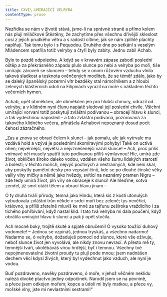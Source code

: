 ```yaml
---
title: CXVI\.UMÍRAJÍCÍ VELRYBA
contentType: prose
---
```


<section>

Nezřídka se nám v životě stává, jsme-li na správné straně a přímo kolem nás plují miláčkové Štěstěny, že zachytíme přes všechnu dřívější skleslost cosi z jejich prudkého větru a s radostí cítíme, jak se nám zplihlé plachty naplňují. Tak tomu bylo i s Pequodou. Druhého dne po setkání s veselým Mládencem spatřila totiž velryby a čtyři byly zabity. Jednu zabil Achab.

Bylo to pozdě odpoledne. A když se v krvavém zápase zabodl poslední oštěp a za překrásného západu plulo slunce po nebi a velryba po moři, tiše umírajíc zároveň se sluncem – tehdy se v onom růžovém vzduchu vlnila taková sladkost a tesknota ověnčených modliteb, že se téměř zdálo, jako by se daleký španělský pozemní vítr bezděky stal námořníkem a z hloubi zelených klášterních údolí na Filipínách vyrazil na moře s nákladem těchto večerních hymen.

Achab, opět obměkčen, ale obměkčen jen pro hlubší chmury, odrazil od velryby, a v klidném nyní člunu napjatě sledoval její poslední chvíle. Všichni umírající vorvani totiž poskytují zvláštní podívanou – obracejí hlavu k slunci, a tak vydechnou naposled – a tato zvláštní podívaná, pozorovaná za takového klidného večera, přinášela Achabovi nepoznaný dosud pocit čehosi zázračného.

„Zas a znova se obrací čelem k slunci – jak pomalu, ale jak vytrvale mu vzdává hold a vzývá je posledními skomíravými pohyby! Také on uctívá oheň; nejvěrnější, největší a nejvznešenější vazal slunce! – Ach, proč příliš vnímavé oči musely spatřit tuto podívanou příliš výmluvnou! Hle, umírá zde život, obklíčen široko daleko vodou, vzdálen všeho šumu lidských starostí a bolestí; v těchto mořích, nejvýš poctivých a nestranných, kde není skal, aby poskytly pamětní desky pro vepsání činů, kde se po dlouhé čínské věky valily vlny mlčky a němě jako hvězdy, svítící na neznámý pramen Nigru – zde tedy umírá život, pln víry se obraceje k slunci! Ale hleďme, sotva zemřel, již smrt otáčí tělem a obrací hlavu jinam –

Ó ty druhá tváři přírody, temná jako Hindu, která sis z kostí utonulých vybudovala zvláštní trůn někde v srdci moří bez zeleně; tys nevěřící, královno, a příliš zřetelně mluvíš ke mně za tajfunu zeširoka vraždícího i za tichého pohřbívání, když nastal klid. I tato tvá velryba mi dala poučení, když obrátila umírající hlavu k slunci a pak ji opět stočila.

Ach mocné boky, trojitě skuté a spjaté obručemi! Ó vysoko toužící duhový vodomete! – Jednou se vzpínáš, jednou tryskáš, a všechno nadarmo! Nadarmo se, ó velrybo, dožaduješ pomoci od slunce, které vše oživuje, neboť slunce život jen vyvolává, ale nikdy znovu nevrací. A přesto mě ty, temnější tváři, ukolébáváš vírou hrdější, byť i temnou. Všechny tvé nepojmenovatelné životní proudy tu plují pode mnou; jsem nadnášen dechem věcí kdysi živých, který byl vydechnut jako vzduch, ale nyní je vodou.

Buď pozdraveno, navěky pozdraveno, ó moře, v jehož věčném neklidu nalézá divoké ptactvo jediný odpočinek. Narodil jsem se na pevnině, a přece jsem odkojen mořem; kopce a údolí mi byly matkou, a přece vy, mořské vlny, jste mi nevlastními sestrami!“

</section>
